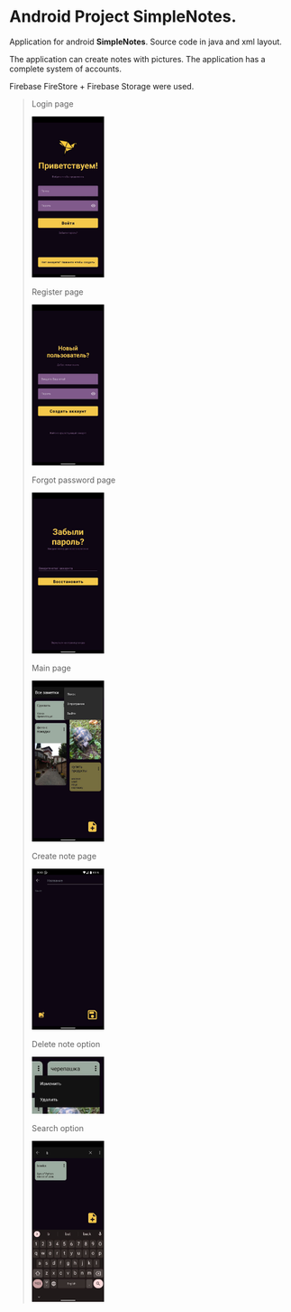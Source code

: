 # Android Project SimpleNotes.

Application for android **SimpleNotes**. Source code in java and xml layout.

The application can create notes with pictures. The application has a complete system of accounts. 

Firebase FireStore + Firebase Storage were used.

> Login page
> 
> <img src="screenshots/login.jpg" width="128"/>
>
> Register page
> 
> <img src="screenshots/register.jpg" width="128"/>
>
> Forgot password page
> 
> <img src="screenshots/forgot_password.jpg" width="128"/>
>
> Main page
> 
> <img src="screenshots/main.jpg" width="128"/>
> 
> Create note page
> 
> <img src="screenshots/create_note.jpg" width="128"/>
> 
> Delete note option
> 
> <img src="screenshots/option.jpg" width="128"/>
> 
> Search option
> 
> <img src="screenshots/search.jpg" width="128"/>
